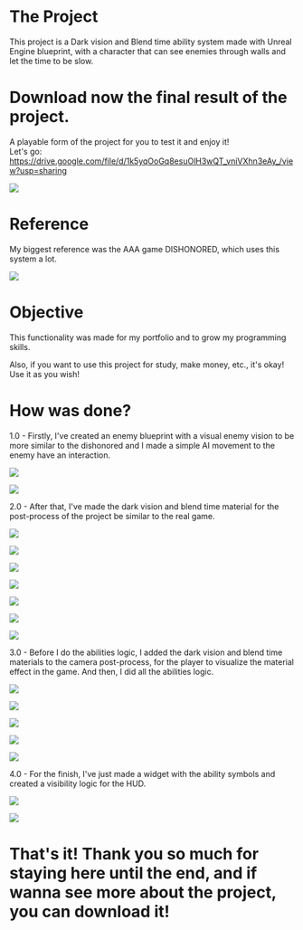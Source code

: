 # The Project

This project is a Dark vision and Blend time ability system made with Unreal Engine blueprint, with a character that can see enemies through walls and let the time to be slow.
# Download now the final result of the project.
A playable form of the project for you to test it and enjoy it! \
Let's go: https://drive.google.com/file/d/1k5yqOoGq8esuOlH3wQT_vniVXhn3eAy_/view?usp=sharing

![](https://github.com/KaykyDeSouzaDias/DarkVision-And-BlendTime-Ability-System-Unreal-Blueprint/blob/main/Images%20%26%20GIFs/GameplayGIF.gif)

# Reference

My biggest reference was the AAA game DISHONORED, which uses this system a lot.

![](https://github.com/KaykyDeSouzaDias/DarkVision-And-BlendTime-Ability-System-Unreal-Blueprint/blob/main/Images%20%26%20GIFs/ExampleGameplayGIF.gif)

# Objective
This functionality was made for my portfolio and to grow my programming skills.

Also, if you want to use this project for study, make money, etc., it's okay! Use it as you wish!

# How was done?

1.0 - Firstly, I've created an enemy blueprint with a visual enemy vision to be more similar to the dishonored and I made a simple AI movement to the enemy have an interaction.

![](https://github.com/KaykyDeSouzaDias/DarkVision-And-BlendTime-Ability-System-Unreal-Blueprint/blob/main/Images%20%26%20GIFs/Image01.JPG)

![](https://github.com/KaykyDeSouzaDias/DarkVision-And-BlendTime-Ability-System-Unreal-Blueprint/blob/main/Images%20%26%20GIFs/Image02.JPG)

2.0 - After that, I've made the dark vision and blend time material for the post-process of the project be similar to the real game.

![](https://github.com/KaykyDeSouzaDias/DarkVision-And-BlendTime-Ability-System-Unreal-Blueprint/blob/main/Images%20%26%20GIFs/Image03.JPG)

![](https://github.com/KaykyDeSouzaDias/DarkVision-And-BlendTime-Ability-System-Unreal-Blueprint/blob/main/Images%20%26%20GIFs/Image04.JPG)

![](https://github.com/KaykyDeSouzaDias/DarkVision-And-BlendTime-Ability-System-Unreal-Blueprint/blob/main/Images%20%26%20GIFs/Image05.JPG)

![](https://github.com/KaykyDeSouzaDias/DarkVision-And-BlendTime-Ability-System-Unreal-Blueprint/blob/main/Images%20%26%20GIFs/Image06.JPG)

![](https://github.com/KaykyDeSouzaDias/DarkVision-And-BlendTime-Ability-System-Unreal-Blueprint/blob/main/Images%20%26%20GIFs/Image07.JPG)

![](https://github.com/KaykyDeSouzaDias/DarkVision-And-BlendTime-Ability-System-Unreal-Blueprint/blob/main/Images%20%26%20GIFs/Image08.JPG)

![](https://github.com/KaykyDeSouzaDias/DarkVision-And-BlendTime-Ability-System-Unreal-Blueprint/blob/main/Images%20%26%20GIFs/Image09.JPG)

3.0 - Before I do the abilities logic, I added the dark vision and blend time materials to the camera post-process, for the player to visualize the material effect in the game. And then, I did all the abilities logic.

![](https://github.com/KaykyDeSouzaDias/DarkVision-And-BlendTime-Ability-System-Unreal-Blueprint/blob/main/Images%20%26%20GIFs/Image10.JPG)

![](https://github.com/KaykyDeSouzaDias/DarkVision-And-BlendTime-Ability-System-Unreal-Blueprint/blob/main/Images%20%26%20GIFs/Image11.JPG)

![](https://github.com/KaykyDeSouzaDias/DarkVision-And-BlendTime-Ability-System-Unreal-Blueprint/blob/main/Images%20%26%20GIFs/Image12.JPG)

![](https://github.com/KaykyDeSouzaDias/DarkVision-And-BlendTime-Ability-System-Unreal-Blueprint/blob/main/Images%20%26%20GIFs/Image13.JPG)

![](https://github.com/KaykyDeSouzaDias/DarkVision-And-BlendTime-Ability-System-Unreal-Blueprint/blob/main/Images%20%26%20GIFs/Image14.JPG)

4.0 - For the finish, I've just made a widget with the ability symbols and created a visibility logic for the HUD.

![](https://github.com/KaykyDeSouzaDias/DarkVision-And-BlendTime-Ability-System-Unreal-Blueprint/blob/main/Images%20%26%20GIFs/Image15.JPG)

![](https://github.com/KaykyDeSouzaDias/DarkVision-And-BlendTime-Ability-System-Unreal-Blueprint/blob/main/Images%20%26%20GIFs/Image16.JPG)

# That's it! Thank you so much for staying here until the end, and if wanna see more about the project, you can download it!
